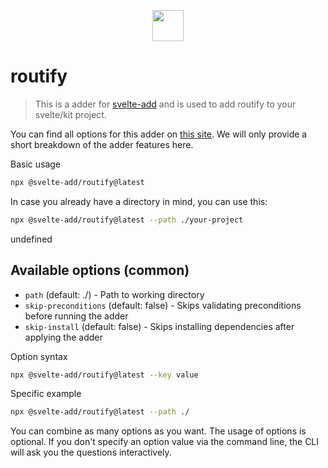 
<p align="center">
    <img src="https://svelte-add.com/adder/routify/logo.svg" height="50" />
</p>

# routify

> This is a adder for [svelte-add](https://svelte-add.com) and is used to add routify to your svelte/kit project.

You can find all options for this adder on [this site](https://svelte-add.com/adder/routify). We will only provide a short breakdown of the adder features here.

Basic usage
```sh
npx @svelte-add/routify@latest
```

In case you already have a directory in mind, you can use this:
```sh
npx @svelte-add/routify@latest --path ./your-project
```

undefined


## Available options (common)

    
- `path` (default: ./) - Path to working directory
- `skip-preconditions` (default: false) - Skips validating preconditions before running the adder
- `skip-install` (default: false) - Skips installing dependencies after applying the adder


Option syntax
```sh
npx @svelte-add/routify@latest --key value
```

Specific example
```sh
npx @svelte-add/routify@latest --path ./
```

You can combine as many options as you want. The usage of options is optional. If you don't specify an option value via the command line, the CLI will ask you the questions interactively.

